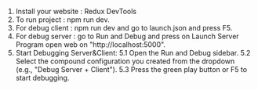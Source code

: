 1.  Install your website : Redux DevTools
2.  To run project : npm run dev.
3.  For debug client : npm run dev and go to launch.json and press F5.
4.  For debug server : go to Run and Debug and press on Launch Server Program open web on "http://localhost:5000".
5.  Start Debugging Server&Client:
    5.1 Open the Run and Debug sidebar.
    5.2 Select the compound configuration you created from the dropdown (e.g., "Debug Server + Client").
    5.3 Press the green play button or F5 to start debugging.
